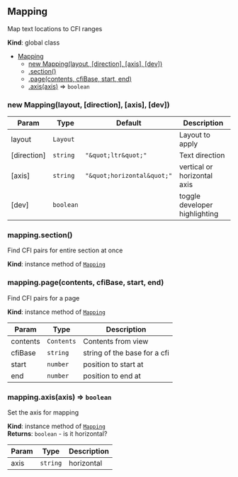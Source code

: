 <a name="Mapping"></a>

## Mapping
Map text locations to CFI ranges

**Kind**: global class  

* [Mapping](#Mapping)
    * [new Mapping(layout, [direction], [axis], [dev])](#new_Mapping_new)
    * [.section()](#Mapping+section)
    * [.page(contents, cfiBase, start, end)](#Mapping+page)
    * [.axis(axis)](#Mapping+axis) ⇒ <code>boolean</code>

<a name="new_Mapping_new"></a>

### new Mapping(layout, [direction], [axis], [dev])

| Param | Type | Default | Description |
| --- | --- | --- | --- |
| layout | <code>Layout</code> |  | Layout to apply |
| [direction] | <code>string</code> | <code>&quot;\&quot;ltr\&quot;&quot;</code> | Text direction |
| [axis] | <code>string</code> | <code>&quot;\&quot;horizontal\&quot;&quot;</code> | vertical or horizontal axis |
| [dev] | <code>boolean</code> |  | toggle developer highlighting |

<a name="Mapping+section"></a>

### mapping.section()
Find CFI pairs for entire section at once

**Kind**: instance method of [<code>Mapping</code>](#Mapping)  
<a name="Mapping+page"></a>

### mapping.page(contents, cfiBase, start, end)
Find CFI pairs for a page

**Kind**: instance method of [<code>Mapping</code>](#Mapping)  

| Param | Type | Description |
| --- | --- | --- |
| contents | <code>Contents</code> | Contents from view |
| cfiBase | <code>string</code> | string of the base for a cfi |
| start | <code>number</code> | position to start at |
| end | <code>number</code> | position to end at |

<a name="Mapping+axis"></a>

### mapping.axis(axis) ⇒ <code>boolean</code>
Set the axis for mapping

**Kind**: instance method of [<code>Mapping</code>](#Mapping)  
**Returns**: <code>boolean</code> - is it horizontal?  

| Param | Type | Description |
| --- | --- | --- |
| axis | <code>string</code> | horizontal | vertical |

